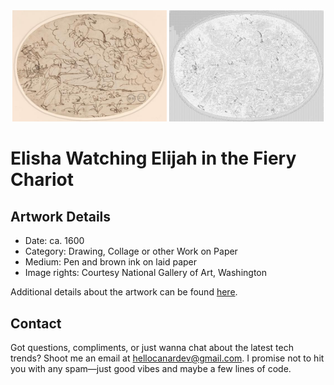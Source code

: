 <html>

<div align="center">
    <img width="49%" src="artwork.jpg" alt="artwork"/>
    <img width="49%" src="ascii_artwork.jpg" alt="artwork ASCII"/>
</div>

# Elisha Watching Elijah in the Fiery Chariot

## Artwork Details

- Date: ca. 1600
- Category: Drawing, Collage or other Work on Paper
- Medium: Pen and brown ink on laid paper
- Image rights: Courtesy National Gallery of Art, Washington

Additional details about the artwork can be found [here](https://www.artsy.net/artwork/hans-jakob-nuscheler-elisha-watching-elijah-in-the-fiery-chariot).

## Contact

Got questions, compliments, or just wanna chat about the latest tech trends? Shoot me an email
at [hellocanardev@gmail.com](mailto:hellocanardev@gmail.com). I promise not to hit you with any spam—just good vibes and
maybe a few lines of code.

</html>
